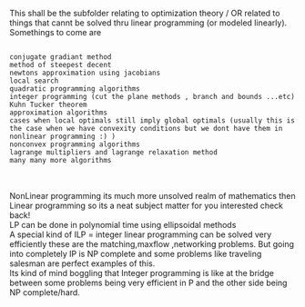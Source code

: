 This shall be the subfolder relating to optimization theory / OR related to things that cannt be solved thru linear programming (or modeled linearly).
<br>
Somethings to come are
<pre>
<code>
conjugate gradiant method
method of steepest decent
newtons approximation using jacobians
local search
quadratic programming algorithms
integer programming (cut the plane methods , branch and bounds ...etc)
Kuhn Tucker theorem
approximation algorithms
cases when local optimals still imply global optimals (usually this is the case when we have convexity conditions but we dont have them in nonlinear programming :) )
nonconvex programming algorithms
lagrange multipliers and lagrange relaxation method
many many more algorithms
</code>
</pre>

<br>
NonLinear programming its much more unsolved realm of mathematics then Linear programming so its a neat subject matter for you interested check back!
<br>
LP can be done in polynomial time using ellipsoidal methods
<br>
A special kind of ILP = integer linear programming can be solved very efficiently these are the matching,maxflow ,networking problems.
But going into completely IP is NP complete and some problems like traveling salesman are perfect examples of this.
<br>
Its kind of mind boggling that Integer programming is like at the bridge between some problems being very efficient in P and the other side being NP complete/hard.
<br>


